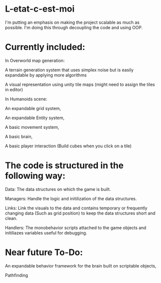 # L-etat-c-est-moi

I'm putting an emphasis on making the project scalable as much as possible. I'm doing this through decoupling the code and using OOP.

# Currently included:

In Overworld map generation:
 
 A terrain generation system that uses simplex noise but is easily expandable by applying more algorithms

 A visual representation using unity tile maps (might need to assign the tiles in editor)


In Humanoids scene:

 An expandable grid system,
 
 An expandable Entity system,
 
 A basic movement system,
 
 A basic brain,
 
 A basic player interaction (Build cubes when you click on a tile)

# The code is structured in the following way:

 Data: The data structures on which the game is built. 
 
 Managers: Handle the logic and initilization of the data structures.
 
 Links: Link the visuals to the data and contains temporary or frequently changing data (Such as grid position) to keep the data structures short and clean.
 
 Handlers: The monobehavior scripts attached to the game objects and initiliazes variables useful for debugging.

# Near future To-Do:

 An expandable behavior framework for the brain built on scriptable objects,
 
 Pathfinding
